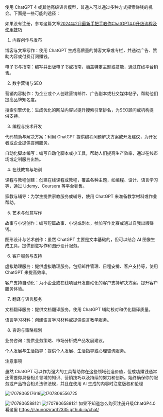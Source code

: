 使用 ChatGPT 4 或其他高级语言模型，普通人可以通过多种方式探索赚钱的机会。下面是一些可能的途径：

如果没有注册，参考这篇文章[2024年2月最新手把手教你ChatGPT4.0升级流程及使用技巧 ](https://shunqiziran12335.github.io/chat/#_2024年2月最新手把手教你chatgpt4-0升级流程及使用技巧)

1. 内容创作与发布

博客与文章写作：使用 ChatGPT 生成高质量的博客文章或专栏，并通过广告、赞助内容或付费订阅赚钱。

电子书与指南：编写并出版电子书或指南，涵盖特定主题或技能，通过在线平台销售。

2. 数字营销与SEO

营销内容制作：为企业或个人创建营销邮件、广告副本或社交媒体帖子，帮助他们提高品牌知名度。

搜索引擎优化：生成优化的网站内容以提升搜索引擎排名，为SEO顾问或机构提供支持。

3. 编程与技术开发

代码辅助与解决方案：利用 ChatGPT 提供编程问题解决方案或开发建议，为开发者或企业提供咨询服务。

自动化脚本编写：编写自动化脚本或小工具，帮助人们提高生产效率，通过在线市场或定制服务出售。

4. 在线教育与培训

课程与教程创建：创建在线课程或教程，覆盖各种主题，如编程、设计、语言学习等，通过 Udemy、Coursera 等平台销售。

家教与辅导：为学生提供家教服务或辅导，使用 ChatGPT 来准备教学材料或作业帮助。

5. 艺术与创意写作

故事与小说创作：编写短篇故事、小说或剧本，参加写作比赛或通过自我出版赚钱。

图形设计与艺术创作：虽然 ChatGPT 主要是文本基础的，但可以结合 AI 图像生成工具，提供创意写作和图形设计服务。

6. 客户服务与支持

虚拟助理服务：提供虚拟助理服务，包括邮件管理、日程安排、客户支持等，使用 ChatGPT 来提高效率。

客户支持自动化：为小企业或在线项目开发自动化的客户支持解决方案，提升客户服务体验。

7. 翻译与语言服务

文档翻译服务：提供文档翻译服务，使用 ChatGPT 辅助校对和优化翻译质量。

语言学习材料：创建语言学习材料或提供语言教学服务。

8. 咨询与策略规划

业务咨询：提供业务策略、市场分析或产品发展建议。

个人发展与生活指导：提供个人发展、生活指导或心理咨询服务。

注意事项

虽然 ChatGPT 可以作为强大的工具帮助你在这些领域创造价值，但成功赚钱通常还需要你具备相关领域的知识、营销技巧以及持续的努力和创新。始终确保你的服务或产品符合相关法律法规，并且在使用 AI 生成的内容时注意版权和伦理

![1707806517619](https://chatd.oss-us-east-1.aliyuncs.com/img2/202402131502668.png)![1707806556725](https://chatd.oss-us-east-1.aliyuncs.com/img2/202402131502684.png)

![1707806588121](https://chatd.oss-us-east-1.aliyuncs.com/img2/202402131502712.png)
![1707806588121](https://chatd.oss-us-east-1.aliyuncs.com/img2/202402131502712.png)
如果不知道怎么购买注册升级ChatGP4.0看这里
https://shunqiziran12335.github.io/chat/
